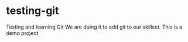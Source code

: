 # testing-git
Testing and learning Git
We are doing it to add git to our skillset.
This is a demo project.
